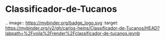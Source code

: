 # Classificador-de-Tucanos
.. image:: https://mybinder.org/badge_logo.svg
 :target: https://mybinder.org/v2/gh/carlos-heins/Classificador-de-Tucanos/HEAD?labpath=%2Fvoila%2Frender%2Fclassificador-de-tucanos.ipynb
